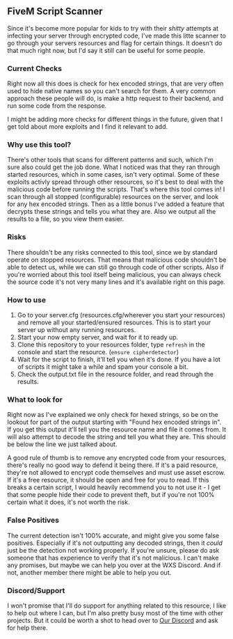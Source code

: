 ## FiveM Script Scanner
Since it's become more popular for kids to try with their *shitty* attempts at infecting your server through encrypted code, I've made this litte scanner to go through your servers resources and flag for certain things. It doesn't do that much right now, but I'd say it still can be useful for some people.

### Current Checks
Right now all this does is check for hex encoded strings, that are very often used to hide native names so you can't search for them. A very common approach these people will do, is make a http request to their backend, and run some code from the response.

I might be adding more checks for different things in the future, given that I get told about more exploits and I find it relevant to add.

### Why use this tool?
There's other tools that scans for different patterns and such, which I'm sure also could get the job done. What I noticed was that they ran through started resources, which in some cases, isn't very optimal. Some of these exploits activly spread through other resources, so it's best to deal with the malicious code before running the scripts. That's where this tool comes in! I scan through all stopped (configurable) resources on the server, and look for any hex encoded strings. Then as a little bonus I've added a feature that decrypts these strings and tells you what they are. Also we output all the results to a file, so you view them easier.

### Risks
There shouldn't be any risks connected to this tool, since we by standard operate on stopped resources. That means that malicious code shouldn't be able to detect us, while we can still go through code of other scripts. Also if you're worried about this tool itself being malicious, you can always check the source code it's not very many lines and it's available right on this page.

### How to use
1. Go to your server.cfg (resources.cfg/wherever you start your resources) and remove all your started/ensured resources. This is to start your server up without any running resources.
2. Start your now empty server, and wait for it to ready up.
3. Clone this repository to your resources folder, type `refresh` in the console and start the resource. (`ensure cipherdetector`)
4. Wait for the script to finish, it'll tell you when it's done. If you have a lot of scripts it might take a while and spam your console a bit.
5. Check the output.txt file in the resource folder, and read through the results.

### What to look for
Right now as I've explained we only check for hexed strings, so be on the lookout for part of the output starting with "Found hex encoded strings in". If you get this output it'll tell you the resource name and file it comes from. It will also attempt to decode the string and tell you what they are. This should be below the line we just talked about.

A good rule of thumb is to remove any encrypted code from your resources, there's really no good way to defend it being there. If it's a paid resource, they're not allowed to encrypt code themselves and must use asset escrow. If it's a free resource, it should be open and free for you to read. If this breaks a certain script, I would heavily recommend you to not use it - I get that some people hide their code to prevent theft, but if you're not 100% certain what it does, it's not worth the risk.

### False Positives
The current detection isn't 100% accurate, and might give you some false positives. Especially if it's not outputting any decoded strings, then it *could* just be the detection not working properly. If you're unsure, please do ask someone that has experience to verify that it's not malicious. I can't make any promises, but maybe we can help you over at the WXS Discord. And if not, another member there might be able to help you out.

### Discord/Support
I won't promise that I'll do support for anything related to this resource, I like to help out where I can, but I'm also pretty busy most of the time with other projects. But it could be worth a shot to head over to [Our Discord](https://discord.com/invite/tpJE2854th) and ask for help there.
